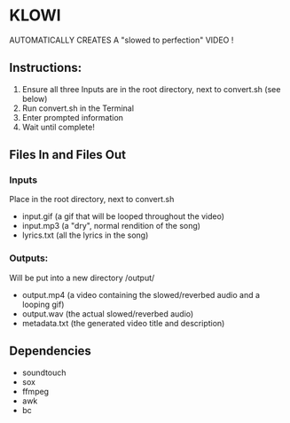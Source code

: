 # KLOWI

AUTOMATICALLY CREATES A "slowed to perfection" VIDEO !

## Instructions:
1. Ensure all three Inputs are in the root directory, next to convert.sh (see below)
2. Run convert.sh in the Terminal
3. Enter prompted information
4. Wait until complete!

## Files In and Files Out
### Inputs
Place in the root directory, next to convert.sh
 - input.gif (a gif that will be looped throughout the video)
 - input.mp3 (a "dry", normal rendition of the song)
 - lyrics.txt (all the lyrics in the song)
 
### Outputs:
Will be put into a new directory /output/
 - output.mp4 (a video containing the slowed/reverbed audio and a looping gif)
 - output.wav (the actual slowed/reverbed audio)
 - metadata.txt (the generated video title and description)

## Dependencies
 - soundtouch
 - sox
 - ffmpeg
 - awk
 - bc
